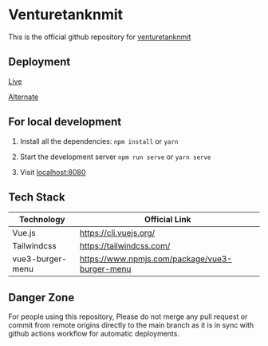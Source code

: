 
# Venturetanknmit

This is the official github repository for [venturetanknmit](https://venturetanknmit.com)


## Deployment
[Live](https://venturetanknmit.com) 

[Alternate](https://v-tank.web.app)
## For local development

1. Install all the dependencies:  `npm install` or `yarn`

2. Start the development server `npm run serve` or `yarn serve`

3. Visit [localhost:8080](http://localhost:8080)

## Tech Stack

| Technology             | Official Link                                                                |
| ----------------- | ------------------------------------------------------------------ |
| Vue.js | https://cli.vuejs.org/ |
| Tailwindcss | https://tailwindcss.com/ |
| vue3-burger-menu | https://www.npmjs.com/package/vue3-burger-menu |

## Danger Zone

For people using this repository,
Please do not merge any pull request or commit from remote origins directly to the main branch as it is in sync with github actions workflow for automatic deployments.
